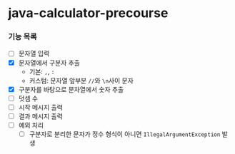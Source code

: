 # java-calculator-precourse

### 기능 목록
- [ ] 문자열 입력
- [X] 문자열에서 구분자 추출
    - 기본: `,`, `:`
    - 커스텀: 문자열 앞부분 `//`와 `\n`사이 문자
- [X] 구분자를 바탕으로 문자열에서 숫자 추출
- [ ] 덧셈 수
- [ ] 시작 메시지 출력
- [ ] 결과 메시지 출력
- [ ] 예외 처리
    - [ ] 구분자로 분리한 문자가 정수 형식이 아니면 `IllegalArgumentException` 발생